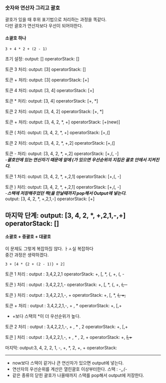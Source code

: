 ### 숫자와 연산자 그리고 괄호
괄호가 있을 때 후위 표기법으로 처리하는 과정을 똑같다.  
다만 괄호가 연산자보다 우선이 되어야한다.

#### 소괄호 하나
```text
3 + 4 * 2 + (2 - 1)
```

초기 설정:
output: []
operatorStack: []

토큰 3 처리:
output: [3]
operatorStack: []

토큰 + 처리:
output: [3]
operatorStack: [+]

토큰 4 처리:
output: [3, 4]
operatorStack: [+]

토큰 * 처리:
output: [3, 4]
operatorStack: [+, *]

토큰 2 처리:
output: [3, 4, 2]
operatorStack: [+, *]

토큰 + 처리:
output: [3, 4, 2, *, +]
operatorStack: [+(new)]

토큰 ( 처리:
output: [3, 4, 2, *, +]
operatorStack: [+,(]

토큰 2 처리:
output: [3, 4, 2, *, +,2]
operatorStack: [+,(]

토큰 - 처리:
output: [3, 4, 2, *, +,2]
operatorStack: [+,(, -]  
-**_괄호안에 있는 연산자기 때문에 앞에 (가 있으면 우선순위의 지킴은 괄호 안에서 지켜진다._**

토큰 1 처리:
output: [3, 4, 2, *, +,2,1]
operatorStack: [+,(, -] 

토큰 ) 처리:
output: [3, 4, 2, *, +,2,1]
operatorStack: [+,(, -]  
-**_스택에 저장해주었던 짝(을 만날때까지 pop해서 Output에 넣는다._**  
output: [3, 4, 2, *, +,2,1,-]
operatorStack: [+] 

마지막 단계:
output: [3, 4, 2, *, +,2,1,-,+]
operatorStack: []
---

#### 소괄호 + 중괄호 + 대괄호
이 문제도 그렇게 복잡하짆 않다. ㅏㅅ실 복잡하다  
중간 과정은 생략하겠다.
```text
3 + [4 * {2 + (2 - 1)} + 2]
```

토큰 1 처리 :
output : 3,4,2,2,1
operatorStack: +, [, *, {, +, (, -

토큰 ) 처리 :
output : 3,4,2,2,1,-
operatorStack: +, [, *, {, +, ~~(, -~~

토큰 } 처리 :
output : 3,4,2,2,1,-, +
operatorStack: +, [, *, ~~{, +,~~ 

토큰 + 처리 :
output : 3,4,2,2,1,-, + , *
operatorStack: +, [,+
- +보다 스택의 *이 더 우선순위가 높다.

토큰 2 처리 :
output : 3,4,2,2,1,-, + , * , 2
operatorStack: +, [,+

토큰 ] 처리 :
output : 3,4,2,2,1,-, + , * , 2, +
operatorStack: +, ~~[,+~~

마지막:
output:3, 4, 2, 2, 1, -, +, *, 2, +, +
operatorStack: 


---
- now보다 스택이 같거나 큰 연산자가 있으면 output에 넣는다.
- 연산자의 우선순위를 계산은 열린괄호 이상부터한다. 스택 : -,*,(-*
- 같은 종류의 닫힌 괄호가 나올때까지 스택를 pop해서 output에 저장한다.